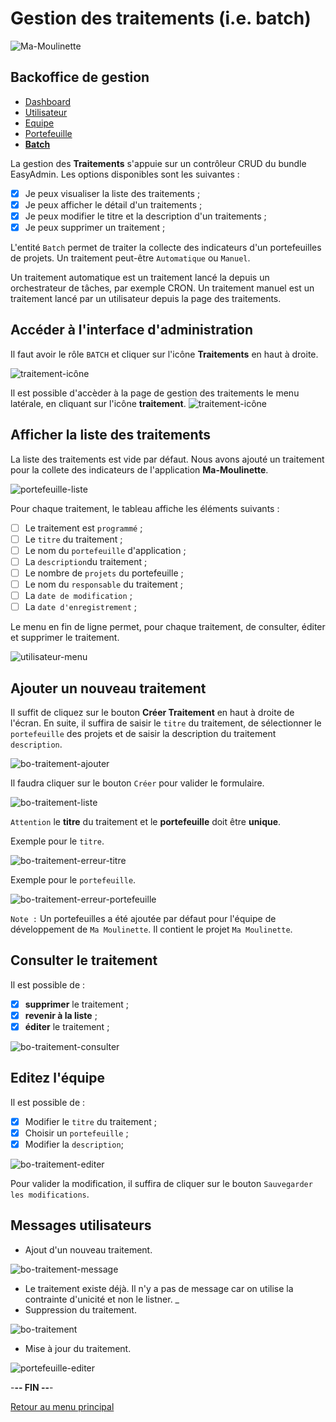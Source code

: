 # Gestion des traitements (i.e. batch)

![Ma-Moulinette](/documentation/ressources/home-000.jpg)

## Backoffice de gestion

* [Dashboard](/documentation/indicateurs.md)
* [Utilisateur](/documentation/utilisateur.md)
* [Equipe](/documentation/equipe.md)
* [Portefeuille](/documentation/portefeuille.md)
* [**Batch**](/documentation/batch.md)

La gestion des **Traitements** s'appuie sur un contrôleur CRUD du bundle EasyAdmin. Les options disponibles sont les suivantes :

* [X] Je peux visualiser la liste des traitements ;
* [X] Je peux afficher le détail d'un traitements ;
* [X] Je peux modifier le titre et la description d'un traitements ;
* [X] Je peux supprimer un traitement ;

L'entité `Batch` permet de traiter la collecte des indicateurs d'un portefeuilles de projets. Un traitement peut-être `Automatique` ou `Manuel`.

Un traitement automatique est un traitement lancé la depuis un orchestrateur de tâches, par exemple CRON. Un traitement manuel est un traitement lancé par un utilisateur depuis la page des traitements.

## Accéder à l'interface d'administration

Il faut avoir le rôle `BATCH` et cliquer sur l'icône **Traitements** en haut à droite.

![traitement-icône](/documentation/ressources/bo-traitement-000.jpg)

Il est possible d'accèder à la page de gestion des traitements le menu latérale, en cliquant sur l'icône **traitement**.
![traitement-icône](/documentation/ressources/bo-traitement-001.jpg)

## Afficher la liste des traitements

La liste des traitements est vide par défaut. Nous avons ajouté un traitement pour la collete des indicateurs de l'application **Ma-Moulinette**.

![portefeuille-liste](/documentation/ressources/bo-traitement-002.jpg)

Pour chaque traitement, le tableau affiche les éléments suivants  :

* [ ] Le traitement est `programmé` ;
* [ ] Le `titre` du traitement ;
* [ ] Le nom du `portefeuille` d'application ;
* [ ] La `description`du traitement ;
* [ ] Le nombre de `projets` du portefeuille ;
* [ ] Le nom du `responsable` du traitement ;
* [ ] La `date de modification` ;
* [ ] La `date d'enregistrement` ;

Le menu en fin de ligne permet, pour chaque traitement, de consulter, éditer et supprimer le traitement.

![utilisateur-menu](/documentation/ressources/utilisateur-003.jpg)

## Ajouter un nouveau traitement

Il suffit de cliquez sur le bouton **Créer Traitement** en haut à droite de l'écran. En suite, il suffira de saisir le `titre` du traitement, de sélectionner le `portefeuille` des projets et de saisir la description du traitement `description`.

![bo-traitement-ajouter](/documentation/ressources/bo-traitement-003.jpg)

Il faudra cliquer sur le bouton `Créer` pour valider le formulaire.

![bo-traitement-liste](/documentation/ressources/bo-traitement-004.jpg)

`Attention` le **titre** du traitement et le **portefeuille** doit être **unique**.

Exemple pour le `titre`.

![bo-traitement-erreur-titre](/documentation/ressources/bo-traitement-005.jpg)

Exemple pour le `portefeuille`.

![bo-traitement-erreur-portefeuille](/documentation/ressources/bo-traitement-005a.jpg)

`Note :` Un portefeuilles a été ajoutée par défaut pour l'équipe de développement de `Ma Moulinette`. Il contient le projet `Ma Moulinette`.

## Consulter le traitement

Il est possible de :

* [x] **supprimer** le traitement ;
* [x] **revenir à la liste** ;
* [x] **éditer** le traitement ;

![bo-traitement-consulter](/documentation/ressources/bo-traitement-006.jpg)

## Editez l'équipe

Il est possible de :

* [x] Modifier le `titre` du traitement ;
* [x] Choisir un `portefeuille` ;
* [x] Modifier la `description`;

![bo-traitement-editer](/documentation/ressources/bo-traitement-007.jpg)

Pour valider la modification, il suffira de cliquer sur le bouton `Sauvegarder les modifications`.

## Messages utilisateurs

* Ajout d'un nouveau traitement.

![bo-traitement-message](/documentation/ressources/bo-traitement-008.jpg)

* Le traitement existe déjà.
  Il n'y a pas de message car on utilise la contrainte d'unicité et non le listner.
_
* Suppression du traitement.

![bo-traitement](/documentation/ressources/bo-traitement-010.jpg)

* Mise à jour du traitement.

![portefeuille-editer](/documentation/ressources/bo-traitement-011.jpg)

-**-- FIN --**-

[Retour au menu principal](/README.md)
